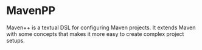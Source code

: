 # MavenPP
Maven++ is a textual DSL for configuring Maven projects. It extends Maven with some concepts that makes it more easy to create complex project setups.
